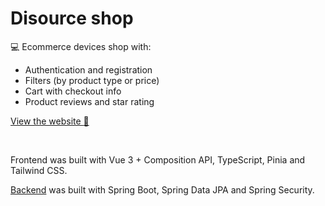 # Disource shop

 :computer: Ecommerce devices shop with:
- Authentication and registration
- Filters (by product type or price)
- Cart with checkout info
- Product reviews and star rating

[View the website :eyes:](https://disource.netlify.app/)

⠀

Frontend was built with Vue 3 + Composition API, TypeScript, Pinia and Tailwind CSS.


[Backend](https://github.com/crucials/disource-shop-api) was built with Spring Boot, Spring Data JPA and Spring Security.

